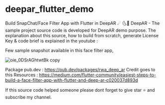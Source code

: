 # deepar_flutter_demo

Build SnapChat/Face Filter App with Flutter in DeepAR ☄
🌜🌛
DeepAR - The sample project source code is developed for DeepAR demo purpose. The explanation about this source, how to build from scratch, generate License Key & code brief is explained in the youtube : 

Few sample snapshot available in this face filter app,

![oie_0DSrAGhtwtBk copy](https://user-images.githubusercontent.com/37884888/232224197-a7d70431-cad0-4669-98fe-2efc50bdb308.png)



Package pub.dev : https://pub.dev/packages/rwa_deep_ar
Credit goes to this Resources : https://medium.com/flutter-community/easiest-steps-to-build-a-face-filter-app-with-flutter-and-deep-ar-c020037d893d


If this source code helped someone please dont forget to give star ⭐ and subscribe my channel.
